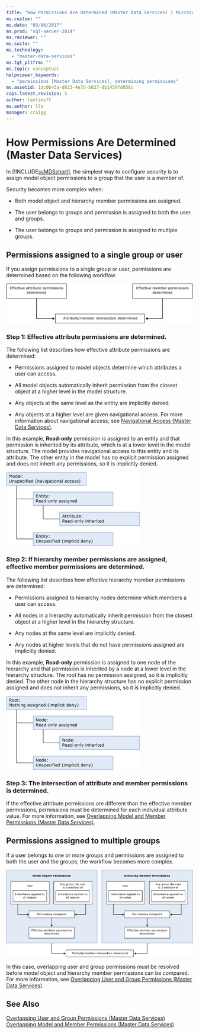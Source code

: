 ```yaml
---
title: "How Permissions Are Determined (Master Data Services) | Microsoft Docs"
ms.custom: ""
ms.date: "03/06/2017"
ms.prod: "sql-server-2014"
ms.reviewer: ""
ms.suite: ""
ms.technology: 
  - "master-data-services"
ms.tgt_pltfrm: ""
ms.topic: conceptual
helpviewer_keywords: 
  - "permissions [Master Data Services], determining permissions"
ms.assetid: 1dc0b43a-d023-4e7d-b027-8b1459fd058c
caps.latest.revision: 5
author: leolimsft
ms.author: lle
manager: craigg
---
```

# How Permissions Are Determined (Master Data Services)
  In [!INCLUDE[ssMDSshort](../includes/ssmdsshort-md.md)], the simplest way to configure security is to assign model object permissions to a group that the user is a member of.  
  
 Security becomes more complex when:  
  
-   Both model object and hierarchy member permissions are assigned.  
  
-   The user belongs to groups and permission is assigned to both the user and groups.  
  
-   The user belongs to groups and permission is assigned to multiple groups.  
  
## Permissions assigned to a single group or user  
 If you assign permissions to a single group or user, permissions are determined based on the following workflow.  
  
 ![mds_conc_security_no_overlap](../../2014/master-data-services/media/mds-conc-security-no-overlap.gif "mds_conc_security_no_overlap")  
  
### Step 1: Effective attribute permissions are determined.  
 The following list describes how effective attribute permissions are determined:  
  
-   Permissions assigned to model objects determine which attributes a user can access.  
  
-   All model objects automatically inherit permission from the closest object at a higher level in the model structure.  
  
-   Any objects at the same level as the entity are implicitly denied.  
  
-   Any objects at a higher level are given navigational access. For more information about navigational access, see [Navigational Access &#40;Master Data Services&#41;](navigational-access-master-data-services.md).  
  
 In this example, **Read-only** permission is assigned to an entity and that permission is inherited by its attribute, which is at a lower level in the model structure. The model provides navigational access to this entity and its attribute. The other entity in the model has no explicit permission assigned and does not inherit any permissions, so it is implicitly denied.  
  
 ![mds_conc_inheritance_model](../../2014/master-data-services/media/mds-conc-inheritance-model.gif "mds_conc_inheritance_model")  
  
### Step 2: If hierarchy member permissions are assigned, effective member permissions are determined.  
 The following list describes how effective hierarchy member permissions are determined:  
  
-   Permissions assigned to hierarchy nodes determine which members a user can access.  
  
-   All nodes in a hierarchy automatically inherit permission from the closest object at a higher level in the hierarchy structure.  
  
-   Any nodes at the same level are implicitly denied.  
  
-   Any nodes at higher levels that do not have permissions assigned are implicitly denied.  
  
 In this example, **Read-only** permission is assigned to one node of the hierarchy and that permission is inherited by a node at a lower level in the hierarchy structure. The root has no permission assigned, so it is implicitly denied. The other node in the hierarchy structure has no explicit permission assigned and does not inherit any permissions, so it is implicitly denied.  
  
 ![mds_conc_inheritance_hierarchy](../../2014/master-data-services/media/mds-conc-inheritance-hierarchy.gif "mds_conc_inheritance_hierarchy")  
  
### Step 3: The intersection of attribute and member permissions is determined.  
 If the effective attribute permissions are different than the effective member permissions, permissions must be determined for each individual attribute value. For more information, see [Overlapping Model and Member Permissions &#40;Master Data Services&#41;](../../2014/master-data-services/overlapping-model-and-member-permissions-master-data-services.md).  
  
## Permissions assigned to multiple groups  
 If a user belongs to one or more groups and permissions are assigned to both the user and the groups, the workflow becomes more complex.  
  
 ![mds_conc_security_group_overlap](../../2014/master-data-services/media/mds-conc-security-group-overlap.gif "mds_conc_security_group_overlap")  
  
 In this case, overlapping user and group permissions must be resolved before model object and hierarchy member permissions can be compared. For more information, see [Overlapping User and Group Permissions &#40;Master Data Services&#41;](../../2014/master-data-services/overlapping-user-and-group-permissions-master-data-services.md).  
  
## See Also  
 [Overlapping User and Group Permissions &#40;Master Data Services&#41;](../../2014/master-data-services/overlapping-user-and-group-permissions-master-data-services.md)   
 [Overlapping Model and Member Permissions &#40;Master Data Services&#41;](../../2014/master-data-services/overlapping-model-and-member-permissions-master-data-services.md)  
  
  
